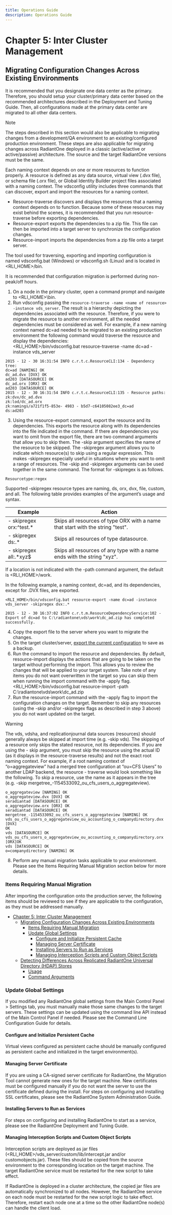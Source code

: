 ```yaml
---
title: Operations Guide
description: Operations Guide
---
```


# Chapter 5: Inter Cluster Management

## Migrating Configuration Changes Across Existing Environments

It is recommended that you designate one data center as the primary. Therefore, you should setup your cluster/primary data center based on the recommended architectures described in the Deployment and Tuning Guide. Then, all configurations made at the primary data center are migrated to all other data centers.

>[!note]
>The steps described in this section would also be applicable to migrating changes from a development/QA environment to an existing/configured production environment. These steps are also applicable for migrating changes across RadiantOne deployed in a classic (active/active or active/passive) architecture. The source and the target RadiantOne versions must be the same.

Each naming context depends on one or more resources to function properly. A resource is defined as any data source, virtual view (.dvx file), or schema file (.orx file), or Global Identity Builder project files associated with a naming context. The vdsconfig utility includes three commands that can discover, export and import the resources for a naming context.

- Resource-traverse discovers and displays the resources that a naming context depends on to function. Because some of these resources may exist behind the scenes, it is recommended that you run resource-traverse before exporting dependencies.
- Resource-export exports the dependencies to a zip file. This file can then be imported into a target server to synchronize the configuration changes.
- Resource-import imports the dependencies from a zip file onto a target server.

The tool used for traversing, exporting and importing configuration is named vdsconfig.bat (Windows) or vdsconfig.sh (Linux) and is located in <RLI_HOME>/bin.

It is recommended that configuration migration is performed during non-peak/off hours.

1. On a node in the primary cluster, open a command prompt and navigate to <RLI_HOME>\bin.
2. Run vdsconfig passing the `resource-traverse -name <name of resource> -instance vds_server`. The result is a hierarchy depicting the dependencies associated with the resource. Therefore, if you were to migrate the resource to another environment, all the needed dependencies must be considered as well. For example, if a new naming context named dc=ad needed to be migrated to an existing production environment the following command would traverse the resource and display the dependencies:
<br><RLI_HOME>/bin/vdsconfig.bat resource-traverse -name dc=ad -instance vds_server

```
2015 - 12 - 30 16:31:54 INFO c.r.t.c.ResourceCLI:134 - Dependency tree:
dc=ad [NAMING] OK
dc_ad.dvx [DVX] OK
ad203 [DATASOURCE] OK
dc_ad.orx [ORX] OK
ad203 [DATASOURCE] OK
2015 - 12 - 30 16:31:54 INFO c.r.t.c.ResourceCLI:135 - Resource paths:
zk:dvx/dc_ad.dvx
zk:lod/dc_ad.orx
zk:namings/a721f1f5-853e- 4983 - b5d7-c64105082ee3_dc=ad
ds:ad203
```

3. Using the resource-export command, export the resource and its dependencies. This exports the resource along with its dependencies into the file indicated in the command. If    there are dependencies you want to omit from the export file, there are two command arguments that allow you to skip them. The -skip argument specifies the name of the resource to be skipped. The -skipregex argument allows you to indicate which resource(s) to skip using a regular expression. This makes -skipregex especially useful in situations where you want to omit a range of resources. The -skip and -skipregex arguments can be used together in the same command. The format for -skipregex is as follows.

```
Resourcetype:regex
```

Supported -skipregex resource types are naming, ds, orx, dvx, file, custom, and all. The
following table provides examples of the argument’s usage and syntax.


| Example | Action | 
|---------|------------|
| - skipregex orx:^test.* | Skips all resources of type ORX with a name that start with the string "test".
| - skipregex ds:.* | Skips all resources of type datasource.
| - skipregex all:.*xyz$ | Skips all resources of any type with a name ends with the string "xyz". |

If a location is not indicated with the -path command argument, the default is <RLI_HOME>/work.

In the following example, a naming context, dc=ad, and its dependencies, except for .DVX files, are exported.

```
<RLI_HOME>/bin/vdsconfig.bat resource-export -name dc=ad -instance vds_server -skipregex dvx:.*

2015 - 12 - 30 16:37:02 INFO c.r.t.m.ResourceDependencyService:102 - Export of dc=ad to C:\radiantone\vds\work\dc_ad.zip has completed successfully.
```

4. Copy the export file to the server where you want to migrate the changes.
5. On the target cluster/server, [export the current configuration](02-cluster-management.md#backing-up-configuration) to save as a backup.
6. Run the command to import the resource and dependencies. By default, resource-import displays the actions that are going to be taken on the target without performing the import. This allows you to review the changes that will be applied to your target system. Take note of any items you do not want overwritten in the target so you can skip them when running the import command with the -apply flag.
    <RLI_HOME>/bin/vdsconfig.bat resource-import -path C:\radiantone\vds\work\dc_ad.zip
7. Run the resource-import command with the -apply flag to import the configuration changes on the target. Remember to skip any resources (using the -skip and/or -skipregex flags as described in step 3 above) you do not want updated on the target.

>[!warning]
>The vds, vdsha, and replicationjournal data sources (resources) should generally always be skipped at import time (e.g. -skip vds). The skipping of a resource only skips the stated resource, not its dependencies. If you are using the - skip argument, you must skip the resource using the actual ID (as it displays in the resource-traverse results) and not the exact root naming context. For example, if a root naming context of “o=aggregateview” had a merged tree configuration at “ou=CFS Users” to another LDAP backend, the resource - traverse would look something like the following. To skip a resource, use the name as it appears in the tree (e.g. -skip mergetree_-1154533092_ou_cfs_users_o_aggregateview).

```
o_aggregateview [NAMING] OK
o_aggregateview.dvx [DVX] OK
seradiantad [DATASOURCE] OK
o_aggregateview.orx [ORX] OK
seradiantad [DATASOURCE] OK
mergetree_-1154533092_ou_cfs_users_o_aggregateview [NAMING] OK
vds_ou_cfs_users_o_aggregateview_ou_accounting_o_companydirectory.dvx [DVX]
OK
vds [DATASOURCE] OK
vds_ou_cfs_users_o_aggregateview_ou_accounting_o_companydirectory.orx
[ORX]OK
vds [DATASOURCE] OK
o=companydirectory [NAMING] OK
```

8. Perform any manual migration tasks applicable to your environment. Please see the Items Requiring Manual Migration section below for more details.

### Items Requiring Manual Migration

After importing the configuration onto the production server, the following items should be
reviewed to see if they are applicable to the configuration, as they must be addressed manually.

- [Chapter 5: Inter Cluster Management](#chapter-5-inter-cluster-management)
  - [Migrating Configuration Changes Across Existing Environments](#migrating-configuration-changes-across-existing-environments)
    - [Items Requiring Manual Migration](#items-requiring-manual-migration)
    - [Update Global Settings](#update-global-settings)
      - [Configure and Initialize Persistent Cache](#configure-and-initialize-persistent-cache)
      - [Managing Server Certificate](#managing-server-certificate)
      - [Installing Servers to Run as Services](#installing-servers-to-run-as-services)
      - [Managing Interception Scripts and Custom Object Scripts](#managing-interception-scripts-and-custom-object-scripts)
  - [Detecting Differences Across Replicated RadiantOne Universal Directory (HDAP) Stores](#detecting-differences-across-replicated-radiantone-universal-directory-hdap-stores)
    - [Usage](#usage)
    - [Command Arguments](#command-arguments)
 
### Update Global Settings

If you modified any RadiantOne global settings from the Main Control Panel > Settings tab, you must manually make those same changes to the target servers. These settings can be updated using the command line API instead of the Main Control Panel if needed. Please see the Command Line Configuration Guide for details.

#### Configure and Initialize Persistent Cache

Virtual views configured as persistent cache should be manually configured as persistent cache and initialized in the target environment(s).

#### Managing Server Certificate

If you are using a CA-signed server certificate for RadiantOne, the Migration Tool cannot generate new ones for the target machine. New certificates must be configured manually if you do not want the server to use the certificate defined during the install. For steps on configuring and installing SSL certificates, please see the RadiantOne System Administration Guide.

#### Installing Servers to Run as Services

For steps on configuring and installing RadiantOne to start as a service, please see the RadiantOne Deployment and Tuning Guide.

#### Managing Interception Scripts and Custom Object Scripts

Interception scripts are deployed as jar files (<RLI_HOME>/vds_server/custom/lib/intercept.jar and/or customobjects.jar). These files should be copied from the source environment to the corresponding location on the target machine. The target RadiantOne service must be restarted for the new script to take effect.

If RadiantOne is deployed in a cluster architecture, the copied jar files are automatically synchronized to all nodes. However, the RadiantOne service on each node must be restarted for the new script logic to take effect. Therefore, restart each node one at a time so the other RadiantOne node(s) can handle the client load.

